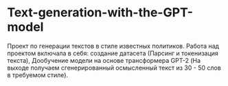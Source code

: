 # Text-generation-with-the-GPT-model
Проект по генерации текстов в стиле известных политиков. Работа над проектом включала в себя: создание датасета (Парсинг и токенизация текста), Дообучение модели на основе трансформера GPT-2 (На выходе получаем сгенерированный осмысленный текст из 30 - 50 слов в требуемом стиле).
